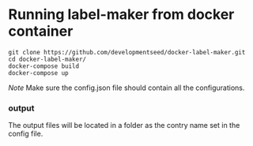 # Running label-maker from docker container

```
git clone https://github.com/developmentseed/docker-label-maker.git
cd docker-label-maker/
docker-compose build
docker-compose up
```

*Note*
Make sure the config.json file should contain all the configurations.

### output

The output files will be located in a folder as the contry name set in the config file.